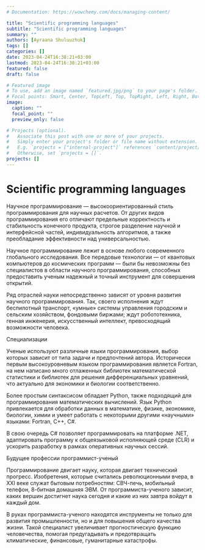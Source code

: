 ```yaml
---
# Documentation: https://wowchemy.com/docs/managing-content/

title: "Scientific programming languages"
subtitle: "Scientific programming languages"
summary: ""
authors: [Ayraana Shuluuzhuk]
tags: []
categories: []
date: 2023-04-24T16:38:21+03:00
lastmod: 2023-04-24T16:38:21+03:00
featured: false
draft: false

# Featured image
# To use, add an image named `featured.jpg/png` to your page's folder.
# Focal points: Smart, Center, TopLeft, Top, TopRight, Left, Right, BottomLeft, Bottom, BottomRight.
image:
  caption: ""
  focal_point: ""
  preview_only: false

# Projects (optional).
#   Associate this post with one or more of your projects.
#   Simply enter your project's folder or file name without extension.
#   E.g. `projects = ["internal-project"]` references `content/project/deep-learning/index.md`.
#   Otherwise, set `projects = []`.
projects: []
---
```


# Scientific programming languages

Научное программирование — высокоориентированный стиль программирования для научных расчетов. От других видов программирования его отличают предельные корректность и стабильность конечного продукта, строгое разделение научной и интерфейсной частей, индивидуальность алгоритмов, а также преобладание эффективности над универсальностью.

Научное программирование лежит в основе любого современного глобального исследования. Все передовые технологии — от квантовых компьютеров до космических программ — были бы невозможны без специалистов в области научного программирования, способных предоставить ученым надежный и точный инструмент для совершения открытий.

Ряд отраслей науки непосредственно зависят от уровня развития научного программирования. Так, своего исполнения ждут беспилотный транспорт, «умные» системы управления городским и сельским хозяйством, фондовыми биржами; ждут робототехника, генная инженерия, искусственный интеллект, превосходящий возможности человека.

Специализации

Ученые используют различные языки программирования, выбор которых зависит от типа задачи и предпочтений автора. Исторически первым высокоуровневым языком программирования является Fortran, на нем написано много отлаженных библиотек математической статистики и библиотек для решения дифференциальных уравнений, что актуально для экономики и биологии соответственно.

Более простым синтаксисом обладает Python, также подходящий для программирования математических вычислений. Язык Python привлекается для обработки данных в математике, физике, экономике, биологии, химии и умеет работать с некоторыми другими «научными» языками: Fortran, C++, C#.

В свою очередь C# позволяет программировать на платформе .NET, адаптировать программу к общеязыковой исполняющей среде (CLR) и ускорить разработку в рамках оперативных научных сессий.
 
Будущее профессии программист-ученый

Программирование двигает науку, которая двигает технический прогресс. Изобретения, которые считались революционными вчера, в XXI веке служат бытовым потребностям: СВЧ-печь, мобильный телефон, 8-битная домашняя ЭВМ. От программиста-ученого зависит, каких вершин достигнет наука сегодня и какие из них завтра войдут в каждый дом.

В руках программиста-ученого находятся инструменты не только для развития промышленности, но и для повышения общего качества жизни. Такой специалист увеличивает прогностическую функцию человечества, помогая предугадывать и предотвращать климатические, финансовые, гуманитарные катастрофы.
